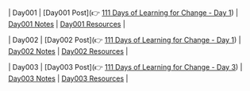 | Day001 | [Day001 Post](👉 [111 Days of Learning for Change - Day 1](https://www.linkedin.com/posts/sandesh-gadal_111daysoflearningforchange-codeforchange-activity-7317599434551304194-FD8l?utm_source=share&utm_medium=member_desktop&rcm=ACoAAEcYViMBb_C_ZqYyozU2SbiAUa-x-xtiClA)) | [Day001 Notes](Day001//notes.md) | [Day001 Resources](Day001//resources/) |


| Day002 | [Day002 Post](👉 [111 Days of Learning for Change - Day 1](https://www.linkedin.com/posts/sandesh-gadal_111daysoflearningforchange-111daysoflearningforchange-activity-7317966830499680256-rIaO?utm_source=share&utm_medium=member_desktop&rcm=ACoAAEcYViMBb_C_ZqYyozU2SbiAUa-x-xtiClA)) | [Day002 Notes](Day002//notes.md) | [Day002 Resources](Day002//resources/) |

| Day003 | [Day003 Post](👉 [111 Days of Learning for Change - Day 3](https://www.linkedin.com/posts/sandesh-gadal_111daysoflearningforchange-111daysoflearningforchange-activity-7318331140430249984-Waea?utm_source=share&utm_medium=member_desktop&rcm=ACoAAEcYViMBb_C_ZqYyozU2SbiAUa-x-xtiClA)) | [Day003 Notes](Day003//notes.md) | [Day003 Resources](Day003//resources/) |

